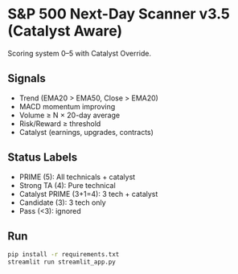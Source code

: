 
# S&P 500 Next-Day Scanner v3.5 (Catalyst Aware)

Scoring system 0–5 with Catalyst Override.

## Signals
- Trend (EMA20 > EMA50, Close > EMA20)
- MACD momentum improving
- Volume ≥ N × 20-day average
- Risk/Reward ≥ threshold
- Catalyst (earnings, upgrades, contracts)

## Status Labels
- PRIME (5): All technicals + catalyst
- Strong TA (4): Pure technical
- Catalyst PRIME (3+1=4): 3 tech + catalyst
- Candidate (3): 3 tech only
- Pass (<3): ignored

## Run
```bash
pip install -r requirements.txt
streamlit run streamlit_app.py
```
